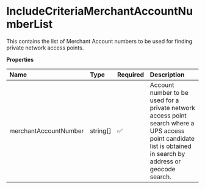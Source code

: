 # IncludeCriteriaMerchantAccountNumberList

This contains the list of Merchant Account numbers to be used for finding private network access points.

**Properties**

| Name                  | Type     | Required | Description                                                                                                                                                     |
| :-------------------- | :------- | :------- | :-------------------------------------------------------------------------------------------------------------------------------------------------------------- |
| merchantAccountNumber | string[] | ✅       | Account number to be used for a private network access point search where a UPS access point candidate list is obtained in search by address or geocode search. |

<!-- This file was generated by liblab | https://liblab.com/ -->
